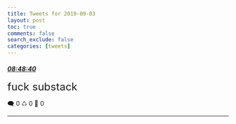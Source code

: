 ```yaml
---
title: Tweets for 2019-09-03
layout: post
toc: true
comments: false
search_exclude: false
categories: [tweets]
---
```



#### <a href = "https://twitter.com/deepfates/status/1168898609183694853">*08:48:40*</a>

<font size="5">fuck substack</font>



🗨️ 0 ♺ 0 🤍  0   

---
    
            

